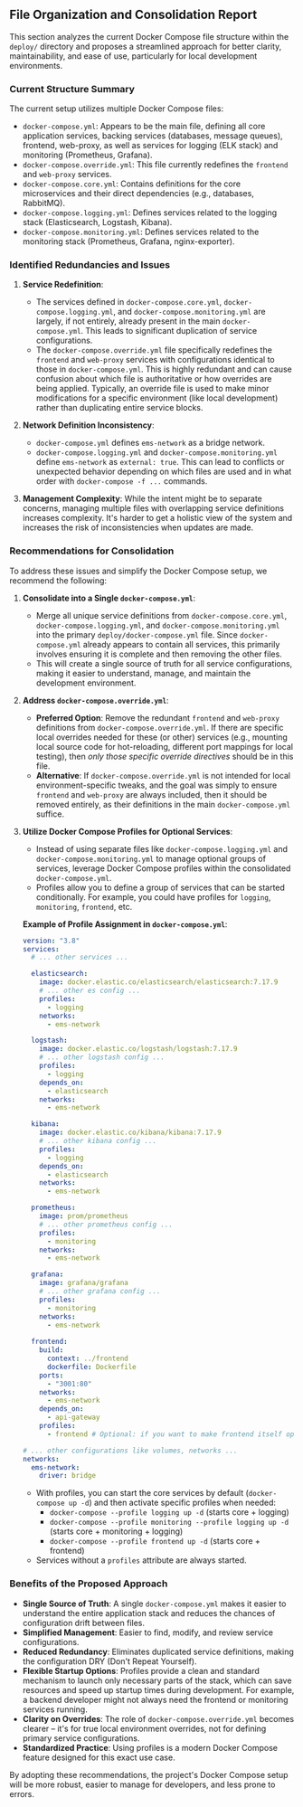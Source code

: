 ## File Organization and Consolidation Report

This section analyzes the current Docker Compose file structure within the `deploy/` directory and proposes a streamlined approach for better clarity, maintainability, and ease of use, particularly for local development environments.

### Current Structure Summary

The current setup utilizes multiple Docker Compose files:

*   `docker-compose.yml`: Appears to be the main file, defining all core application services, backing services (databases, message queues), frontend, web-proxy, as well as services for logging (ELK stack) and monitoring (Prometheus, Grafana).
*   `docker-compose.override.yml`: This file currently redefines the `frontend` and `web-proxy` services.
*   `docker-compose.core.yml`: Contains definitions for the core microservices and their direct dependencies (e.g., databases, RabbitMQ).
*   `docker-compose.logging.yml`: Defines services related to the logging stack (Elasticsearch, Logstash, Kibana).
*   `docker-compose.monitoring.yml`: Defines services related to the monitoring stack (Prometheus, Grafana, nginx-exporter).

### Identified Redundancies and Issues

1.  **Service Redefinition**:
    *   The services defined in `docker-compose.core.yml`, `docker-compose.logging.yml`, and `docker-compose.monitoring.yml` are largely, if not entirely, already present in the main `docker-compose.yml`. This leads to significant duplication of service configurations.
    *   The `docker-compose.override.yml` file specifically redefines the `frontend` and `web-proxy` services with configurations identical to those in `docker-compose.yml`. This is highly redundant and can cause confusion about which file is authoritative or how overrides are being applied. Typically, an override file is used to make minor modifications for a specific environment (like local development) rather than duplicating entire service blocks.

2.  **Network Definition Inconsistency**:
    *   `docker-compose.yml` defines `ems-network` as a bridge network.
    *   `docker-compose.logging.yml` and `docker-compose.monitoring.yml` define `ems-network` as `external: true`. This can lead to conflicts or unexpected behavior depending on which files are used and in what order with `docker-compose -f ...` commands.

3.  **Management Complexity**: While the intent might be to separate concerns, managing multiple files with overlapping service definitions increases complexity. It's harder to get a holistic view of the system and increases the risk of inconsistencies when updates are made.

### Recommendations for Consolidation

To address these issues and simplify the Docker Compose setup, we recommend the following:

1.  **Consolidate into a Single `docker-compose.yml`**:
    *   Merge all unique service definitions from `docker-compose.core.yml`, `docker-compose.logging.yml`, and `docker-compose.monitoring.yml` into the primary `deploy/docker-compose.yml` file. Since `docker-compose.yml` already appears to contain all services, this primarily involves ensuring it is complete and then removing the other files.
    *   This will create a single source of truth for all service configurations, making it easier to understand, manage, and maintain the development environment.

2.  **Address `docker-compose.override.yml`**:
    *   **Preferred Option**: Remove the redundant `frontend` and `web-proxy` definitions from `docker-compose.override.yml`. If there are specific local overrides needed for these (or other) services (e.g., mounting local source code for hot-reloading, different port mappings for local testing), then *only those specific override directives* should be in this file.
    *   **Alternative**: If `docker-compose.override.yml` is not intended for local environment-specific tweaks, and the goal was simply to ensure `frontend` and `web-proxy` are always included, then it should be removed entirely, as their definitions in the main `docker-compose.yml` suffice.

3.  **Utilize Docker Compose Profiles for Optional Services**:
    *   Instead of using separate files like `docker-compose.logging.yml` and `docker-compose.monitoring.yml` to manage optional groups of services, leverage Docker Compose profiles within the consolidated `docker-compose.yml`.
    *   Profiles allow you to define a group of services that can be started conditionally. For example, you could have profiles for `logging`, `monitoring`, `frontend`, etc.

    **Example of Profile Assignment in `docker-compose.yml`**:

    ```yaml
    version: "3.8"
    services:
      # ... other services ...

      elasticsearch:
        image: docker.elastic.co/elasticsearch/elasticsearch:7.17.9
        # ... other es config ...
        profiles:
          - logging
        networks:
          - ems-network

      logstash:
        image: docker.elastic.co/logstash/logstash:7.17.9
        # ... other logstash config ...
        profiles:
          - logging
        depends_on:
          - elasticsearch
        networks:
          - ems-network

      kibana:
        image: docker.elastic.co/kibana/kibana:7.17.9
        # ... other kibana config ...
        profiles:
          - logging
        depends_on:
          - elasticsearch
        networks:
          - ems-network

      prometheus:
        image: prom/prometheus
        # ... other prometheus config ...
        profiles:
          - monitoring
        networks:
          - ems-network

      grafana:
        image: grafana/grafana
        # ... other grafana config ...
        profiles:
          - monitoring
        networks:
          - ems-network
      
      frontend:
        build:
          context: ../frontend
          dockerfile: Dockerfile
        ports:
          - "3001:80"
        networks:
          - ems-network
        depends_on:
          - api-gateway
        profiles:
          - frontend # Optional: if you want to make frontend itself optional
    
    # ... other configurations like volumes, networks ...
    networks:
      ems-network:
        driver: bridge
    ```

    *   With profiles, you can start the core services by default (`docker-compose up -d`) and then activate specific profiles when needed:
        *   `docker-compose --profile logging up -d` (starts core + logging)
        *   `docker-compose --profile monitoring --profile logging up -d` (starts core + monitoring + logging)
        *   `docker-compose --profile frontend up -d` (starts core + frontend)
    *   Services without a `profiles` attribute are always started.

### Benefits of the Proposed Approach

*   **Single Source of Truth**: A single `docker-compose.yml` makes it easier to understand the entire application stack and reduces the chances of configuration drift between files.
*   **Simplified Management**: Easier to find, modify, and review service configurations.
*   **Reduced Redundancy**: Eliminates duplicated service definitions, making the configuration DRY (Don't Repeat Yourself).
*   **Flexible Startup Options**: Profiles provide a clean and standard mechanism to launch only necessary parts of the stack, which can save resources and speed up startup times during development. For example, a backend developer might not always need the frontend or monitoring services running.
*   **Clarity on Overrides**: The role of `docker-compose.override.yml` becomes clearer – it's for true local environment overrides, not for defining primary service configurations.
*   **Standardized Practice**: Using profiles is a modern Docker Compose feature designed for this exact use case.

By adopting these recommendations, the project's Docker Compose setup will be more robust, easier to manage for developers, and less prone to errors.
